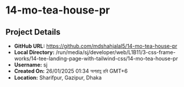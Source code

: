 # 14-mo-tea-house-pr

## Project Details
- **GitHub URL:** https://github.com/mdshahjalal5/14-mo-tea-house-pr
- **Local Directory:** /run/media/sj/developer/web/L1B11/3-css-frame-works/14-tee-landing-page-with-tailwind-css/14-mo-tea-house-pr
- **Username:** sj
- **Created On:** 26/01/2025 01:34 অপরাহ্ণ রবি GMT+6
- **Location:** Sharifpur, Gazipur, Dhaka

